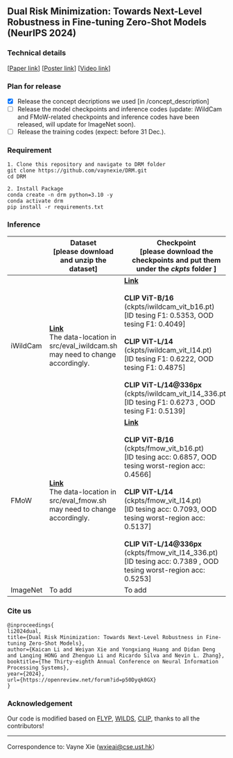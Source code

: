 ## Dual Risk Minimization: Towards Next-Level Robustness in Fine-tuning Zero-Shot Models (NeurIPS 2024)

### Technical details
[[Paper link](https://arxiv.org/abs/2411.19757)]          [[Poster link](https://drive.google.com/file/d/1kD7zwrWxMg_7JaZ3J3dP0uuPh2zsUC5V/view?usp=drive_link)]          [[Video link](https://neurips.cc/virtual/2024/poster/93578)]

### Plan for release

- [x] Release the concept decriptions we used [in /concept_description] 
- [ ] Release the model checkpoints and inference codes (update: iWildCam and FMoW-related checkpoints and inference codes have been released, will update for ImageNet soon).
- [ ] Release the training codes (expect: before 31 Dec.).

### Requirement

````
1. Clone this repository and navigate to DRM folder
git clone https://github.com/vaynexie/DRM.git
cd DRM

2. Install Package
conda create -n drm python=3.10 -y
conda activate drm
pip install -r requirements.txt
````

### Inference

|          | Dataset <br />[please download and unzip the dataset]        | Checkpoint<br />[please download the checkpoints and put them under the *ckpts* folder ] | Inference                 |
| :------- | ------------------------------------------------------------ | ------------------------------------------------------------ | ------------------------- |
| iWildCam | [**Link**](https://worksheets.codalab.org/rest/bundles/0x6313da2b204647e79a14b468131fcd64/contents/blob/)<br />The data-location in src/eval_iwildcam.sh may need to change accordingly. | [**Link**](https://hkustconnect-my.sharepoint.com/:f:/g/personal/wxieai_connect_ust_hk/ElA73hZ8UAlMgzmjIy99ycgBu6CZCNG-mSzdcqJHBrklIw?e=f8wXDf)<br /><br />**CLIP ViT-B/16**<br />(ckpts/iwildcam_vit_b16.pt) <br />[ID tesing F1: 0.5353, OOD tesing F1: 0.4049]<br /><br />**CLIP ViT-L/14**<br />(ckpts/iwildcam_vit_l14.pt) <br />[ID tesing F1: 0.6222, OOD tesing F1: 0.4875]<br /><br />**CLIP ViT-L/14@336px**<br />(ckpts/iwildcam_vit_l14_336.pt) <br />[ID tesing F1: 0.6273 , OOD tesing F1: 0.5139] | bash src/eval_iwildcam.sh |
| FMoW     | [**Link**](https://worksheets.codalab.org/rest/bundles/0xaec91eb7c9d548ebb15e1b5e60f966ab/contents/blob/)<br />The data-location in src/eval_fmow.sh may need to change accordingly. | [**Link**](https://hkustconnect-my.sharepoint.com/:f:/g/personal/wxieai_connect_ust_hk/EiB1b_999MdDkg7eDyvozeUB24wpPAnxjt7_2AUoNSn-iA?e=eEGRYB)<br /><br />**CLIP ViT-B/16**<br />(ckpts/fmow_vit_b16.pt) <br />[ID tesing acc: 0.6857, OOD tesing worst-region acc: 0.4566]<br /><br />**CLIP ViT-L/14**<br />(ckpts/fmow_vit_l14.pt) <br />[ID tesing acc: 0.7093, OOD tesing worst-region acc: 0.5137]<br /><br />**CLIP ViT-L/14@336px**<br />(ckpts/fmow_vit_l14_336.pt) <br />[ID tesing acc: 0.7389 , OOD tesing worst-region acc: 0.5253] | bash src/eval_fmow.sh     |
| ImageNet | To add                                                       | To add                                                       | To add                    |

### Cite us

````
@inproceedings{
li2024dual,
title={Dual Risk Minimization: Towards Next-Level Robustness in Fine-tuning Zero-Shot Models},
author={Kaican Li and Weiyan Xie and Yongxiang Huang and Didan Deng and Lanqing HONG and Zhenguo Li and Ricardo Silva and Nevin L. Zhang},
booktitle={The Thirty-eighth Annual Conference on Neural Information Processing Systems},
year={2024},
url={https://openreview.net/forum?id=p50Dyqk0GX}
}
````

### Acknowledgement

Our code is modified based on [FLYP](https://github.com/locuslab/FLYP), [WILDS](https://github.com/p-lambda/wilds), [CLIP](https://github.com/openai/CLIP), thanks to all the contributors!

-------

Correspondence to: Vayne Xie (wxieai@cse.ust.hk）






